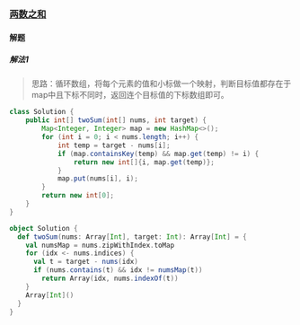 ### [两数之和](https://leetcode-cn.com/problems/two-sum/)

#### 解题

##### 解法1

> 思路：循环数组，将每个元素的值和小标做一个映射，判断目标值都存在于map中且下标不同时，返回连个目标值的下标数组即可。

```java
class Solution {
    public int[] twoSum(int[] nums, int target) {
        Map<Integer, Integer> map = new HashMap<>();
        for (int i = 0; i < nums.length; i++) {
            int temp = target - nums[i];
            if (map.containsKey(temp) && map.get(temp) != i) {
                return new int[]{i, map.get(temp)};
            }
            map.put(nums[i], i);
        }
        return new int[0];
    }
}
```

```scala
object Solution {
  def twoSum(nums: Array[Int], target: Int): Array[Int] = {
    val numsMap = nums.zipWithIndex.toMap
    for (idx <- nums.indices) {
      val t = target - nums(idx)
      if (nums.contains(t) && idx != numsMap(t))
        return Array(idx, nums.indexOf(t))
    }
    Array[Int]()
  }
}
```




